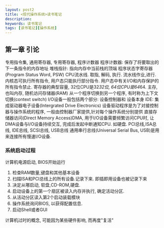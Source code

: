 ```yaml
---
layout: post2
title: <现代操作系统>读书笔记
description: 
keywords: 读书笔记
tags: [读书笔记][操作系统]
---
```


## 第一章 引论
专用指令集, 通用寄存器, 专用寄存器, 程序计数器
程序计数器: 保存了将要取出的下一条指令的内存地址
堆栈指针: 指向内存中当前栈的顶端
程序状态字寄存器(Program Status Word, PSW)
CPU流水线. 取指, 解码, 执行. 流水线作业,进行.
内核态可执行所有指令, 用户态只能执行部分指令. 用户态中有关I/O和内存保护的所有指令禁止.
寄存器的典型容量, 32位CPU是32*32位, 64位CPU是64*64.
主存,也叫内存, 随机访问存储器(RAM)
从一个程序切换到另一个程序, 有时称为上下文切换(context switch)
I/O设备一般包括两个部分: 设备控制器和 设备本身
IDE: 集成驱动器电子设备(Intergrated Drive Electronics)
设备驱动程序是为了对接控制器与操作系统的程序, 一般由控制器厂家提供,针对每个操作系统分别提供
直接存储器访问(Direct Memory Access)DMA, 用于I/O设备需要频繁访问CPU时, 让DMA设备与I/O设备持续交互, 完成后发起中断通知CPU. 如硬盘.
PCI总线,ISA总线, IDE总线, SCSI总线, USB总线
通用串行总线(Universal Serial Bus, USB)是用来连接所有慢速I/O设备.

### 系统启动过程
计算机电源启动, BIOS开始运行
1. 检查RAM数量,键盘和其他基本设备
2. 扫描ISA和PCI总线上的所有设备.记录下来. 即插即用设备也被记录下来
3. 决定从哪启动, 软盘,CD-ROM,硬盘.
4. 启动设备上的第一个扇区被读入内存并执行, 确定活动分区.
5. 从活动分区读入第2个启动装载模块
6. 操作系统询问BIOS, 以获得配置信息.
7. 启动Shell或者GUI

计算机过时的概念, 可能因为某些硬件影响, 而再度"复活"

